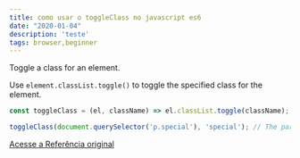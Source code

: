 ```yaml
---
title: como usar o toggleClass no javascript es6
date: "2020-01-04"
description: 'teste'
tags: browser,beginner
---
```


Toggle a class for an element.

Use `element.classList.toggle()` to toggle the specified class for the element.

```js
const toggleClass = (el, className) => el.classList.toggle(className);
```

```js
toggleClass(document.querySelector('p.special'), 'special'); // The paragraph will not have the 'special' class anymore
```


[Acesse a Referência original](http://github.com/30-seconds/)
